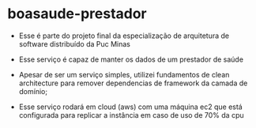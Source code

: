# boasaude-prestador


* Esse é parte do projeto final da especialização de arquitetura de software distribuído da Puc Minas

* Esse serviço é capaz de manter os dados de um prestador de saúde

* Apesar de ser um serviço simples, utilizei fundamentos de clean architecture para remover dependencias de framework da camada de domínio;

* Esse serviço rodará em cloud (aws) com uma máquina ec2 que está configurada para replicar a instância em caso de uso de 70% da cpu

